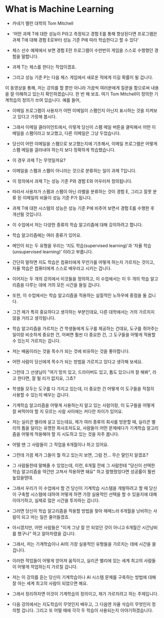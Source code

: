 # What is Machine Learning

- 카네기 멜런 대학의 Tom Mitchell
- '어떤 과제 T에 대한 성능이 P라고 측정되고 경험 E를 통해 향상된다면 프로그램은 과제 T에 대해 경험 E로부터 성능 기준 P에 따라 학습한다고 할 수 있다'

- 체스 선수 예제에서 보면 경험 E란 프로그램이 수만번의 게임을 스스로 수행했던 경험을 말합니다.
- 과제 T는 체스를 한다는 작업이겠죠.
- 그리고 성능 기준 P는 다음 체스 게임에서 새로운 적에게 이길 확률이 될 겁니다.

이 동영상을 통해, 저는 강의를 할 뿐만 아니라 가끔씩 여러분에게 질문을 함으로써 내용을 잘 이해하고 있는지 확인하겠습니다. 한 번 해 보죠. 여기 Tom Mitchell이 정의한 기계학습의 정의가 쓰여 있습니다. 예를 들어,

- 이메일 프로그램이 사용자가 어떤 이메일이 스팸인지 아닌지 표시하는 것을 지켜보고 있다고 가정해 봅시다.
- 그래서 이메일 클라이언트에서, 이렇게 당신이 스팸 메일 버튼을 클릭해서 어떤 이메일을 스팸이라고 보고했고, 다른 이메일은 그냥 두었습니다.
- 당신이 어떤 이메일을 스팸으로 보고했는지에 기초해서, 이메일 프로그램은 어떻게 스팸 메일을 걸러내야 하는지 보다 정확하게 학습했습니다.
- 이 경우 과제 T는 무엇일까요?
- 이메일을 스팸과 스팸이 아니라는 것으로 분류하는 일이 과제 T입니다.
- 이 정의에서 과제 T는 성능 기준 P와 경험 E와 어우러져 정의됩니다.
- 따라서 사용자가 스팸과 스팸이 아닌 라벨을 분류하는 것이 경험 E, 그리고 잘못 분류 된 이메일의 비율이 성능 기준 P가 됩니다.
- 과제 T에 대한 시스템의 성능은 성능 기준 P에 비추어 보면서 경험 E를 수행한 후 개선될 것입니다.

- 이 수업에서 저는 다양한 종류의 학습 알고리즘에 대해 강의하려고 합니다.
- 학습 알고리즘에는 여러 종류가 있어요.
- 메인이 되는 두 유형을 우리는 ‘지도 학습(supervised learning)’과 ‘자율 학습(unsupervised learning)’ 이라고 부릅니다.

- 간단히 말하면 지도 학습은 컴퓨터에게 무언가를 어떻게 하는지 가르치는 것이고, 자율 학습은 컴퓨터에게 스스로 배우라고 시키는 겁니다.
- 이어지는 두 개의 강의에서 이것들을 정의하고, 이 수업에서는 이 두 개의 학습 알고리즘을 다루는 데에 거의 모든 시간을 들일 겁니다.

- 또한, 이 수업에서는 학습 알고리즘을 적용하는 실질적인 노하우에 중점을 둘 겁니다.
- 그건 제가 특히 중요하다고 생각하는 부분인데요, 다른 대학에서는 거의 가르치지 않을 거라고 생각됩니다.
- 학습 알고리즘을 가르치는 건 학생들에게 도구를 제공하는 건데요, 도구를 쥐어주는 일이랑 비슷하게 중요한 건, 어쩌면 훨씬 더 중요한 건, 그 도구들을 어떻게 적용할 수 있는지 가르치는 겁니다.
- 저는 배움이라는 것을 목수가 되는 것에 비유하는 것을 좋아합니다.
- 어떤 사람이 당신에게 목수가 되는 방법을 가르치고 있다고 생각해 보세요.
- 그런데 그 선생님이 "여기 망치 있고, 드라이버도 있고, 톱도 있으니까 잘 해봐", 라고 한다면, 잘 될 리가 없지요, 그쵸?
- 학생들 모두는 도구를 다 가지고 있는데, 더 중요한 건 어떻게 이 도구들을 적절히 사용할 수 있는지 배우는 겁니다.

- 기계학습 알고리즘을 어떻게 사용하는지 알고 있는 사람이랑, 이 도구들을 어떻게 잘 써먹어야 할 지 모르는 사람 사이에는 커다란 차이가 있어요.
- 저는 실리콘 밸리에 살고 있는데요, 제가 여러 종류의 회사를 방문할 때, 실리콘 밸리의 톱을 달리는 유명한 회사조차도요, 사람들이 어떤 문제에다가 기계학습 알고리즘을 어떻게 적용해야 할 지 시도하고 있는 것을 자주 봅니다.
- 어떨 땐 그 사람들이 그 작업을 6개월이나 하고 있어요.
- 그런데 가끔 제가 그들이 뭘 하고 있는지 보면, 그럼 전... 무슨 말인지 알겠죠?
- 그 사람들한테 말해줄 수 있었는데, 이런, 6개월 전에 그 사람한테 "당신이 선택한 학습 알고리즘을 약간만 고쳐서 적용하면 돼요" 하고 말했줬었다면 성공률이 훨씬 높았을텐데.
- 그래서 우리가 이 수업에서 할 건 당신이 기계학습 시스템을 개발하려고 할 때 당신이 구축할 시스템에 대하여 어떻게 하면 가장 실용적인 선택을 할 수 있을지에 대해 이야기하고, 실제로 많은 시간을 투자하는 겁니다.
- 그러면 당신이 학습 알고리즘을 적용할 방법을 찾아 헤매느라 6개월을 낭비하는 사람이 되고 마는 일은 줄어들겠죠.
- 아시겠지만, 어떤 사람들은 "이게 그냥 잘 안 되었던 것이 아니고 6개월간 시간낭비를 했구나" 하고 알아차렸을 겁니다.
- 그래서, 저는 기계학습이나 AI의 가장 실용적인 유형들을 가르치는 데에 시간을 쓸 겁니다.
- 이러한 작업들이 어떻게 얻어져 움직이고, 실리콘 밸리에 있는 세계 최고의 사람들이 어떻게 작업하는지 가르칠 겁니다.
- 저는 이 강의를 듣는 당신이 기계학습이나 AI 시스템 문제를 구축하는 방법에 대해 잘 아는 세계 최고의 사람이 되었으면 해요.
- 그래서 정리하자면 이것이 기계학습의 정의이고, 제가 가르치려고 하는 주제입니다.
- 다음 강의에서는 지도학습이 무엇인지 배우고, 그 다음엔 자율 삭습이 무엇인지 정의할 겁니다. 그리고 또 어떨 때에 각각 두 학습이 사용되는지 이야기하겠습니다.
